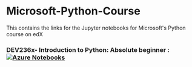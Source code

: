 # Microsoft-Python-Course
This contains the links for the Jupyter notebooks for Microsoft's Python course on edX

### DEV236x- Introduction to Python: Absolute beginner : [![Azure Notebooks](https://notebooks.azure.com/launch.png)](https://notebooks.azure.com/nukaduka1/libraries/DEV236x)
